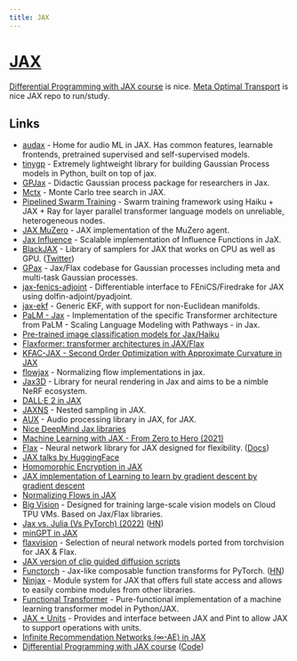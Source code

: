```yaml
---
title: JAX
---
```


# [JAX](https://github.com/google/jax)

[Differential Programming with JAX course](https://ericmjl.github.io/dl-workshop/) is nice. [Meta Optimal Transport](https://github.com/facebookresearch/meta-ot) is nice JAX repo to run/study.

## Links

- [audax](https://github.com/SarthakYadav/audax) - Home for audio ML in JAX. Has common features, learnable frontends, pretrained supervised and self-supervised models.
- [tinygp](https://github.com/dfm/tinygp) - Extremely lightweight library for building Gaussian Process models in Python, built on top of jax.
- [GPJax](https://github.com/thomaspinder/GPJax) - Didactic Gaussian process package for researchers in Jax.
- [Mctx](https://github.com/deepmind/mctx) - Monte Carlo tree search in JAX.
- [Pipelined Swarm Training](https://github.com/kingoflolz/swarm-jax) - Swarm training framework using Haiku + JAX + Ray for layer parallel transformer language models on unreliable, heterogeneous nodes.
- [JAX MuZero](https://github.com/Hwhitetooth/jax_muzero) - JAX implementation of the MuZero agent.
- [Jax Influence](https://github.com/google-research/jax-influence) - Scalable implementation of Influence Functions in JaX.
- [BlackJAX](https://github.com/blackjax-devs/blackjax) - Library of samplers for JAX that works on CPU as well as GPU. ([Twitter](https://twitter.com/blackjax_mcmc))
- [GPax](https://github.com/google-research/gpax) - Jax/Flax codebase for Gaussian processes including meta and multi-task Gaussian processes.
- [jax-fenics-adjoint](https://github.com/IvanYashchuk/jax-fenics-adjoint) - Differentiable interface to FEniCS/Firedrake for JAX using dolfin-adjoint/pyadjoint.
- [jax-ekf](https://github.com/brentyi/jax-ekf) - Generic EKF, with support for non-Euclidean manifolds.
- [PaLM - Jax](https://github.com/lucidrains/PaLM-jax) - Implementation of the specific Transformer architecture from PaLM - Scaling Language Modeling with Pathways - in Jax.
- [Pre-trained image classification models for Jax/Haiku](https://github.com/abarcel/haikumodels)
- [Flaxformer: transformer architectures in JAX/Flax](https://github.com/google/flaxformer)
- [KFAC-JAX - Second Order Optimization with Approximate Curvature in JAX](https://github.com/deepmind/kfac-jax)
- [flowjax](https://github.com/danielward27/flowjax) - Normalizing flow implementations in jax.
- [Jax3D](https://github.com/google-research/jax3d) - Library for neural rendering in Jax and aims to be a nimble NeRF ecosystem.
- [DALL·E 2 in JAX](https://github.com/lucidrains/DALLE2-jax)
- [JAXNS](https://github.com/Joshuaalbert/jaxns) - Nested sampling in JAX.
- [AUX](https://github.com/deepmind/dm_aux) - Audio processing library in JAX, for JAX.
- [Nice DeepMind Jax libraries](https://twitter.com/DeepMind/status/1517146462571794433)
- [Machine Learning with JAX - From Zero to Hero (2021)](https://www.youtube.com/playlist?list=PLBoQnSflObckOARbMK9Lt98Id0AKcZurq)
- [Flax](https://github.com/google/flax) - Neural network library for JAX designed for flexibility. ([Docs](https://flax.readthedocs.io/en/latest/))
- [JAX talks by HuggingFace](https://www.youtube.com/playlist?list=PLo2EIpI_JMQtQrEduYXbRz4X50mTiOi8S)
- [Homomorphic Encryption in JAX](https://github.com/nkandpa2/he_jax)
- [JAX implementation of Learning to learn by gradient descent by gradient descent](https://github.com/teddykoker/learning-to-learn-jax)
- [Normalizing Flows in JAX](https://github.com/ChrisWaites/jax-flows)
- [Big Vision](https://github.com/google-research/big_vision) - Designed for training large-scale vision models on Cloud TPU VMs. Based on Jax/Flax libraries.
- [Jax vs. Julia (Vs PyTorch) (2022)](https://kidger.site/thoughts/jax-vs-julia/) ([HN](https://news.ycombinator.com/item?id=31263516))
- [minGPT in JAX](https://github.com/mgrankin/minGPT)
- [flaxvision](https://github.com/rolandgvc/flaxvision) - Selection of neural network models ported from torchvision for JAX & Flax.
- [JAX version of clip guided diffusion scripts](https://github.com/nshepperd/jax-guided-diffusion)
- [Functorch](https://github.com/pytorch/functorch) - Jax-like composable function transforms for PyTorch. ([HN](https://news.ycombinator.com/item?id=31424588))
- [Ninjax](https://github.com/danijar/ninjax) - Module system for JAX that offers full state access and allows to easily combine modules from other libraries.
- [Functional Transformer](https://github.com/awf/functional-transformer) - Pure-functional implementation of a machine learning transformer model in Python/JAX.
- [JAX + Units](https://github.com/dfm/jpu) - Provides and interface between JAX and Pint to allow JAX to support operations with units.
- [Infinite Recommendation Networks (∞-AE) in JAX](https://github.com/noveens/infinite_ae_cf)
- [Differential Programming with JAX course](https://ericmjl.github.io/dl-workshop/) ([Code](https://github.com/ericmjl/dl-workshop))

